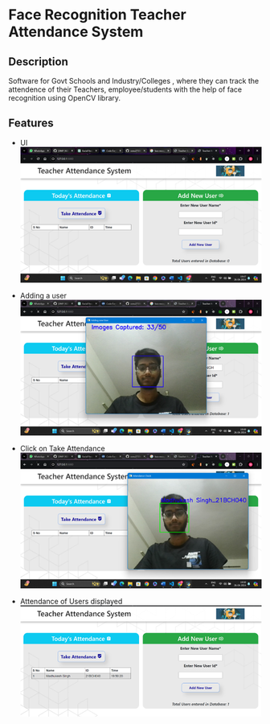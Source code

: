 
# Face Recognition Teacher Attendance System

## Description
Software for Govt Schools and Industry/Colleges , where they can track the attendence of their  Teachers, employee/students with the help of face recognition using OpenCV library.

## Features
- UI
![image](https://github.com/MadhukeshSingh/C4GT_Face_Rec/blob/main/static/images/Picture1.png)

-	Adding a user 
![image](https://github.com/MadhukeshSingh/C4GT_Face_Rec/blob/main/static/images/Picture2.png)

-	Click on Take Attendance 
![image](https://github.com/MadhukeshSingh/C4GT_Face_Rec/blob/main/static/images/Picture3.png)

-	Attendance of Users displayed
 ![image](https://github.com/MadhukeshSingh/C4GT_Face_Rec/blob/main/static/images/Picture4.png)


